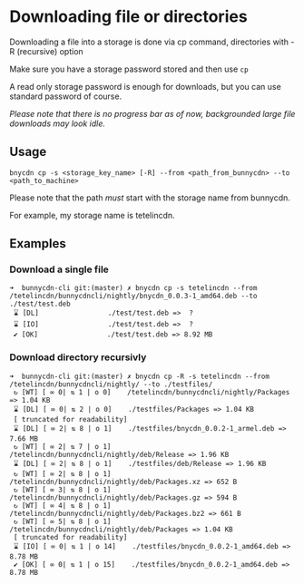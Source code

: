 # Downloading file or directories

Downloading a file into a storage is done via cp command, directories with -R (recursive) option

Make sure you have a storage password stored and then use `cp`

A read only storage password is enough for downloads, but you can use standard password of course.

*Please note that there is no progress bar as of now, backgrounded large file downloads may look idle.*

## Usage
```console
bnycdn cp -s <storage_key_name> [-R] --from <path_from_bunnycdn> --to <path_to_machine> 
```

Please note that the path *must* start with the storage name from bunnycdn.

For example, my storage name is tetelincdn.

## Examples

### Download a single file
```console
➜  bunnycdn-cli git:(master) ✗ bnycdn cp -s tetelincdn --from /tetelincdn/bunnycdncli/nightly/bnycdn_0.0.3-1_amd64.deb --to ./test/test.deb
 ⌛ [DL]                 ./test/test.deb =>  ? 
 ⌛ [IO]                 ./test/test.deb =>  ? 
 ✔ [OK]                 ./test/test.deb => 8.92 MB
```

### Download directory recursivly
```console
➜  bunnycdn-cli git:(master) ✗ bnycdn cp -R -s tetelincdn --from /tetelincdn/bunnycdncli/nightly/ --to ./testfiles/
 ↻ [WT] [ ∞ 0| ⇅ 1 | o 0]    /tetelincdn/bunnycdncli/nightly/Packages => 1.04 KB
 ⌛ [DL] [ ∞ 0| ⇅ 2 | o 0]    ./testfiles/Packages => 1.04 KB
 [ truncated for readability]
 ⌛ [DL] [ ∞ 2| ⇅ 8 | o 1]    ./testfiles/bnycdn_0.0.2-1_armel.deb => 7.66 MB
 ↻ [WT] [ ∞ 2| ⇅ 7 | o 1]    /tetelincdn/bunnycdncli/nightly/deb/Release => 1.96 KB
 ⌛ [DL] [ ∞ 2| ⇅ 8 | o 1]    ./testfiles/deb/Release => 1.96 KB
 ↻ [WT] [ ∞ 2| ⇅ 8 | o 1]    /tetelincdn/bunnycdncli/nightly/deb/Packages.xz => 652 B
 ↻ [WT] [ ∞ 3| ⇅ 8 | o 1]    /tetelincdn/bunnycdncli/nightly/deb/Packages.gz => 594 B
 ↻ [WT] [ ∞ 4| ⇅ 8 | o 1]    /tetelincdn/bunnycdncli/nightly/deb/Packages.bz2 => 661 B
 ↻ [WT] [ ∞ 5| ⇅ 8 | o 1]    /tetelincdn/bunnycdncli/nightly/deb/Packages => 1.04 KB
 [ truncated for readability]
 ⌛ [IO] [ ∞ 0| ⇅ 1 | o 14]    ./testfiles/bnycdn_0.0.2-1_amd64.deb => 8.78 MB
 ✔ [OK] [ ∞ 0| ⇅ 1 | o 15]    ./testfiles/bnycdn_0.0.2-1_amd64.deb => 8.78 MB
```
